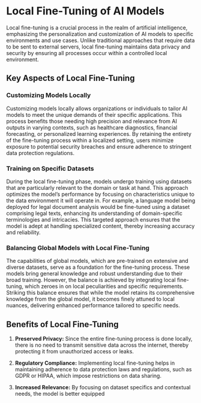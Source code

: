 # Local Fine-Tuning of AI Models

Local fine-tuning is a crucial process in the realm of artificial intelligence, emphasizing the personalization and customization of AI models to specific environments and use cases. Unlike traditional approaches that require data to be sent to external servers, local fine-tuning maintains data privacy and security by ensuring all processes occur within a controlled local environment.

## Key Aspects of Local Fine-Tuning

### Customizing Models Locally

Customizing models locally allows organizations or individuals to tailor AI models to meet the unique demands of their specific applications. This process benefits those needing high precision and relevance from AI outputs in varying contexts, such as healthcare diagnostics, financial forecasting, or personalized learning experiences. By retaining the entirety of the fine-tuning process within a localized setting, users minimize exposure to potential security breaches and ensure adherence to stringent data protection regulations.

### Training on Specific Datasets

During the local fine-tuning phase, models undergo training using datasets that are particularly relevant to the domain or task at hand. This approach optimizes the model’s performance by focusing on characteristics unique to the data environment it will operate in. For example, a language model being deployed for legal document analysis would be fine-tuned using a dataset comprising legal texts, enhancing its understanding of domain-specific terminologies and intricacies. This targeted approach ensures that the model is adept at handling specialized content, thereby increasing accuracy and reliability.

### Balancing Global Models with Local Fine-Tuning

The capabilities of global models, which are pre-trained on extensive and diverse datasets, serve as a foundation for the fine-tuning process. These models bring general knowledge and robust understanding due to their broad training. However, the balance is achieved by integrating local fine-tuning, which zeroes in on local peculiarities and specific requirements. Striking this balance ensures that while the model retains its comprehensive knowledge from the global model, it becomes finely attuned to local nuances, delivering enhanced performance tailored to specific needs.

## Benefits of Local Fine-Tuning

1. **Preserved Privacy:** Since the entire fine-tuning process is done locally, there is no need to transmit sensitive data across the internet, thereby protecting it from unauthorized access or leaks.

2. **Regulatory Compliance:** Implementing local fine-tuning helps in maintaining adherence to data protection laws and regulations, such as GDPR or HIPAA, which impose restrictions on data sharing.

3. **Increased Relevance:** By focusing on dataset specifics and contextual needs, the model is better equipped